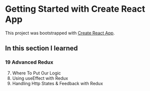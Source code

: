 # Getting Started with Create React App

This project was bootstrapped with [Create React App](https://github.com/facebook/create-react-app).

## In this section I learned
### 19 Advanced Redux
7. Where To Put Our Logic
8. Using useEffect with Redux
10. Handling Http States & Feedback with Redux